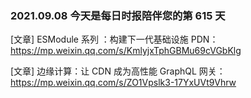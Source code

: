 ### 2021.09.08 今天是每日时报陪伴您的第 615 天

[文章] ESModule 系列 ：构建下一代基础设施 PDN：<https://mp.weixin.qq.com/s/KmlyjxTphGBMu69cVGbKlg>

[文章] 边缘计算：让 CDN 成为高性能 GraphQL 网关：<https://mp.weixin.qq.com/s/ZO1Vpslk3-17YxUVt9Vhrw>